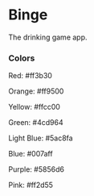 # Binge
The drinking game app.

### Colors
Red: #ff3b30

Orange: #ff9500

Yellow: #ffcc00

Green: #4cd964

Light Blue: #5ac8fa

Blue: #007aff

Purple: #5856d6

Pink: #ff2d55
